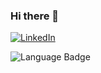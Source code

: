 ### Hi there 👋

[![LinkedIn](https://img.shields.io/badge/LinkedIn-Profile-blue?logo=linkedin)](https://www.linkedin.com/in/conea-adrian/)

![Language Badge](https://img.shields.io/badge/-Language_Name-Color?style=flat-square&logo=Logo_Name&logoColor=Logo_Color)

<!--
**ConeaAdrian/ConeaAdrian** is a ✨ _special_ ✨ repository because its `README.md` (this file) appears on your GitHub profile.




Here are some ideas to get you started:

- 🔭 I’m currently working on ...
- 🌱 I’m currently learning ...
- 👯 I’m looking to collaborate on ...
- 🤔 I’m looking for help with ...
- 💬 Ask me about ...
- 📫 How to reach me: ...
- 😄 Pronouns: ...
- ⚡ Fun fact: ...
-->
